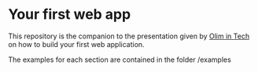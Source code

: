 # Your first web app
This repository is the companion to the presentation given by [Olim in Tech](https://www.olimintech.org) on how to build your first web application.

The examples for each section are contained in the folder /examples

